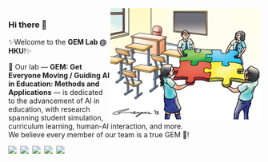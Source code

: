 <img align='right' src='images/CollaborativePuzzle.png' width="300px" />

### Hi there 👋  
✨Welcome to the <strong>GEM Lab @ HKU</strong>!✨

🚀 Our lab — <strong>GEM: Get Everyone Moving / Guiding AI in Education: Methods and Applications</strong> — is dedicated to the advancement of AI in education, with research spanning student simulation, curriculum learning, human-AI interaction, and more.  
We believe every member of our team is a true GEM 💎!

<a href='https://sites.google.com/site/jiognhaolin/gem-lab?authuser=0'><img src='https://img.shields.io/badge/Lab-Site-green' /></a>&nbsp;
<a href='https://scholar.google.com/citations?user=ETJoidYAAAAJ'><img src='https://img.shields.io/badge/Google-Scholar-blue' /></a>&nbsp;
<a href='assets/images/qrcode.png'><img src='https://img.shields.io/badge/WeChat-QR-orange' /></a>&nbsp;
<img src='https://img.shields.io/github/stars/GEMLabHKU?color=green&style=social' />&nbsp;
<img src='https://img.shields.io/github/followers/GEMLabHKU?color=green&style=social' />
